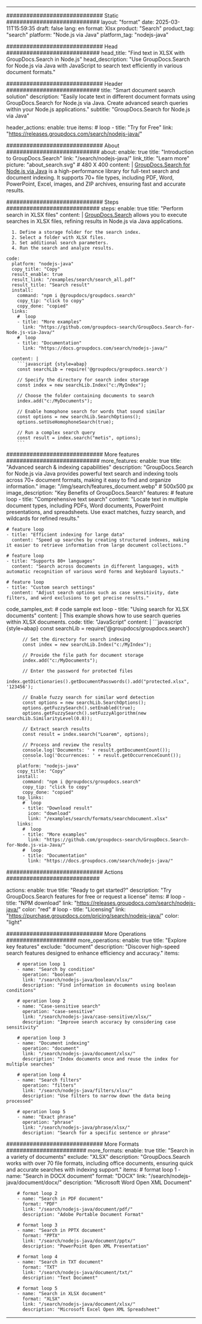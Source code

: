 
---
############################# Static ############################
layout: "format"
date:  2025-03-11T15:59:35
draft: false
lang: en
format: Xlsx
product: "Search"
product_tag: "search"
platform: "Node.js via Java"
platform_tag: "nodejs-java"

############################# Head ############################
head_title: "Find text in XLSX with GroupDocs.Search in Node.js"
head_description: "Use GroupDocs.Search for Node.js via Java with JavaScript to search text efficiently in various document formats."

############################# Header ############################
title: "Smart document search solution" 
description: "Easily locate text in different document formats using GroupDocs.Search for Node.js via Java. Create advanced search queries within your Node.js applications."
subtitle: "GroupDocs.Search for Node.js via Java" 

header_actions:
  enable: true
  items:
    #  loop
    - title: "Try for Free"
      link: "https://releases.groupdocs.com/search/nodejs-java/"
      
############################# About ############################
about:
    enable: true
    title: "Introduction to GroupDocs.Search"
    link: "/search/nodejs-java/"
    link_title: "Learn more"
    picture: "about_search.svg" # 480 X 400
    content: |
       [GroupDocs.Search for Node.js via Java](/search/nodejs-java/) is a high-performance library for full-text search and document indexing. It supports 70+ file types, including PDF, Word, PowerPoint, Excel, images, and ZIP archives, ensuring fast and accurate results.

############################# Steps ############################
steps:
    enable: true
    title: "Perform search in XLSX files"
    content: |
      [GroupDocs.Search](/search/nodejs-java/) allows you to execute searches in XLSX files, refining results in Node.js via Java applications.
      
      1. Define a storage folder for the search index.
      2. Select a folder with XLSX files.
      3. Set additional search parameters.
      4. Run the search and analyze results.
   
    code:
      platform: "nodejs-java"
      copy_title: "Copy"
      result_enable: true
      result_link: "/examples/search/search_all.pdf"
      result_title: "Search result"
      install:
        command: "npm i @groupdocs/groupdocs.search"
        copy_tip: "click to copy"
        copy_done: "copied"
      links:
        #  loop
        - title: "More examples"
          link: "https://github.com/groupdocs-search/GroupDocs.Search-for-Node.js-via-Java/"
        #  loop
        - title: "Documentation"
          link: "https://docs.groupdocs.com/search/nodejs-java/"
          
      content: |
        ```javascript {style=abap}
        const searchLib = require('@groupdocs/groupdocs.search')

        // Specify the directory for search index storage
        const index = new searchLib.Index("c:/MyIndex");

        // Choose the folder containing documents to search
        index.add("c:/MyDocuments");

        // Enable homophone search for words that sound similar
        const options = new searchLib.SearchOptions();
        options.setUseHomophoneSearch(true);

        // Run a complex search query
        const result = index.search("metis", options);
        ```            

############################# More features ############################
more_features:
  enable: true
  title: "Advanced search & indexing capabilities"
  description: "GroupDocs.Search for Node.js via Java provides powerful text search and indexing tools across 70+ document formats, making it easy to find and organize information."
  image: "/img/search/features_document.webp" # 500x500 px
  image_description: "Key Benefits of GroupDocs.Search"
  features:
    # feature loop
    - title: "Comprehensive text search"
      content: "Locate text in multiple document types, including PDFs, Word documents, PowerPoint presentations, and spreadsheets. Use exact matches, fuzzy search, and wildcards for refined results."

    # feature loop
    - title: "Efficient indexing for large data"
      content: "Speed up searches by creating structured indexes, making it easier to retrieve information from large document collections."

    # feature loop
    - title: "Supports 80+ languages"
      content: "Search across documents in different languages, with automatic recognition of various word forms and keyboard layouts."

    # feature loop
    - title: "Custom search settings"
      content: "Adjust search options such as case sensitivity, date filters, and word exclusions to get precise results."
      
  code_samples_ext:
    # code sample ext loop
    - title: "Using search for XLSX documents"
      content: |
        This example shows how to use search queries within XLSX documents.
      code:
        title: "JavaScript"
        content: |
          ```javascript {style=abap}
          const searchLib = require('@groupdocs/groupdocs.search')
          
          // Set the directory for search indexing
          const index = new searchLib.Index("c:/MyIndex");
              
          // Provide the file path for document storage
          index.add("c:/MyDocuments");

          // Enter the password for protected files
          index.getDictionaries().getDocumentPasswords().add("protected.xlsx", '123456');

          // Enable fuzzy search for similar word detection
          const options = new searchLib.SearchOptions();
          options.getFuzzySearch().setEnabled(true);
          options.getFuzzySearch().setFuzzyAlgorithm(new searchLib.SimilarityLevel(0.8));

          // Extract search results
          const result = index.search("Loarem", options);
          
          // Process and review the results
          console.log('Documents: ' + result.getDocumentCount());
          console.log('Occurrences: ' + result.getOccurrenceCount());
          ```
        platform: "nodejs-java"
        copy_title: "Copy"
        install:
          command: "npm i @groupdocs/groupdocs.search"
          copy_tip: "click to copy"
          copy_done: "copied"
        top_links:
          #  loop
          - title: "Download result"
            icon: "download"
            link: "/examples/search/formats/searchdocument.xlsx"
        links:
          #  loop
          - title: "More examples"
            link: "https://github.com/groupdocs-search/GroupDocs.Search-for-Node.js-via-Java/"
          #  loop
          - title: "Documentation"
            link: "https://docs.groupdocs.com/search/nodejs-java/"
            

            


############################# Actions ############################

actions:
  enable: true
  title: "Ready to get started?"
  description: "Try GroupDocs.Search features for free or request a license"
  items:
    #  loop
    - title: "NPM download"
      link: "https://releases.groupdocs.com/search/nodejs-java/"
      color: "red"
        #  loop
    - title: "Licensing"
      link: "https://purchase.groupdocs.com/pricing/search/nodejs-java/"
      color: "light"


############################# More Operations #####################
more_operations:
    enable: true
    title: "Explore key features"
    exclude: "document"
    description: "Discover high-speed search features designed to enhance efficiency and accuracy."
    items: 
          
        # operation loop 1
        - name: "Search by condition"
          operation: "boolean"
          link: "/search/nodejs-java/boolean/xlsx/"
          description: "Find information in documents using boolean conditions"

        # operation loop 2
        - name: "Case-sensitive search"
          operation: "case-sensitive"
          link: "/search/nodejs-java/case-sensitive/xlsx/"
          description: "Improve search accuracy by considering case sensitivity"

        # operation loop 3
        - name: "Document indexing"
          operation: "document"
          link: "/search/nodejs-java/document/xlsx/"
          description: "Index documents once and reuse the index for multiple searches"

        # operation loop 4
        - name: "Search filters"
          operation: "filters"
          link: "/search/nodejs-java/filters/xlsx/"
          description: "Use filters to narrow down the data being processed"

        # operation loop 5
        - name: "Exact phrase"
          operation: "phrase"
          link: "/search/nodejs-java/phrase/xlsx/"
          description: "Search for a specific sentence or phrase"
          
        
          
############################# More Formats ########################
more_formats:
    enable: true
    title: "Search in a variety of documents"
    exclude: "XLSX"
    description: "GroupDocs.Search works with over 70 file formats, including office documents, ensuring quick and accurate searches with indexing support."
    items: 
        # format loop 1
        - name: "Search in DOCX document"
          format: "DOCX"
          link: "/search/nodejs-java/document/docx/"
          description: "Microsoft Word Open XML Document"
          
        # format loop 2
        - name: "Search in PDF document"
          format: "PDF"
          link: "/search/nodejs-java/document/pdf/"
          description: "Adobe Portable Document Format"
          
        # format loop 3
        - name: "Search in PPTX document"
          format: "PPTX"
          link: "/search/nodejs-java/document/pptx/"
          description: "PowerPoint Open XML Presentation"

        # format loop 4
        - name: "Search in TXT document"
          format: "TXT"
          link: "/search/nodejs-java/document/txt/"
          description: "Text Document"
          
        # format loop 5
        - name: "Search in XLSX document"
          format: "XLSX"
          link: "/search/nodejs-java/document/xlsx/"
          description: "Microsoft Excel Open XML Spreadsheet"
  

---